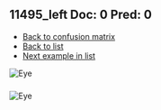 ## 11495_left Doc: 0 Pred: 0
- [Back to confusion matrix](https://github.com/juliandewit/kaggle_retinopathy/blob/master/matrix.md)
- [Back to list](https://github.com/juliandewit/kaggle_retinopathy/blob/master/lists/00/list.md)
- [Next example in list](https://github.com/juliandewit/kaggle_retinopathy/blob/master/lists/00/11/115_left.md)

![Eye](https://retinopaty.blob.core.windows.net/size1024/11495_left_0.jpeg)

### 

![Eye]()
